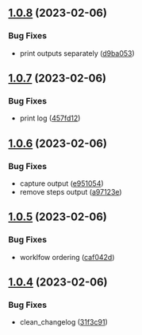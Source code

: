## [1.0.8](https://github.com/cerico/surprise/compare/v1.0.7...v1.0.8) (2023-02-06)


### Bug Fixes

* print outputs separately ([d9ba053](https://github.com/cerico/surprise/commit/d9ba053ded83eca8c8fec97eb7495ef00928486a))



## [1.0.7](https://github.com/cerico/surprise/compare/v1.0.6...v1.0.7) (2023-02-06)


### Bug Fixes

* print log ([457fd12](https://github.com/cerico/surprise/commit/457fd1257c33201685355d70ddc15c0e212bfad6))



## [1.0.6](https://github.com/cerico/surprise/compare/v1.0.5...v1.0.6) (2023-02-06)


### Bug Fixes

* capture output ([e951054](https://github.com/cerico/surprise/commit/e95105446bc72b339b7f967f7f41296e6f31398c))
* remove steps output ([a97123e](https://github.com/cerico/surprise/commit/a97123e402ed1bdc9f3c054ac7c75993d18f19b8))



## [1.0.5](https://github.com/cerico/surprise/compare/v1.0.4...v1.0.5) (2023-02-06)


### Bug Fixes

* worklfow ordering ([caf042d](https://github.com/cerico/surprise/commit/caf042d65106e03923ac7236fa5d35d1eafefb94))



## [1.0.4](https://github.com/cerico/surprise/compare/v1.0.3...v1.0.4) (2023-02-06)


### Bug Fixes

* clean_changelog ([31f3c91](https://github.com/cerico/surprise/commit/31f3c917447c40d82be38c2460bcb35e5e3eaf7c))



